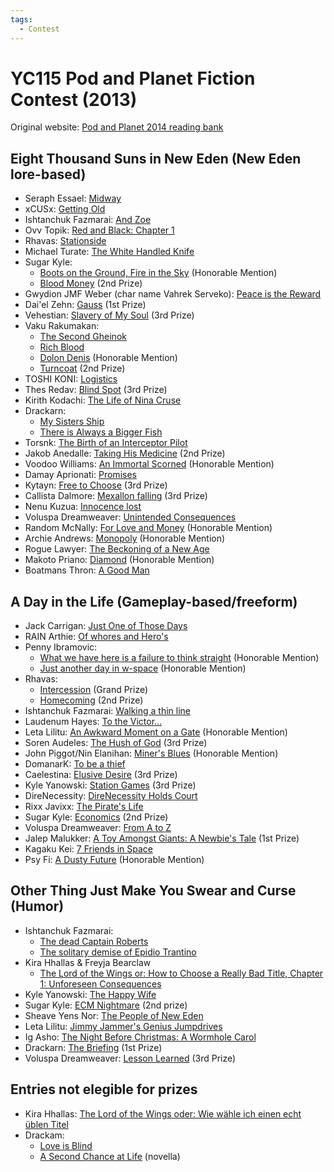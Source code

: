 ```yaml
---
tags:
  - Contest
---
```


# YC115 Pod and Planet Fiction Contest (2013)

Original website: [Pod and Planet 2014 reading bank](https://podandplanetyc115.blogspot.com/)

## Eight Thousand Suns in New Eden (New Eden lore-based)

- Seraph Essael: [Midway](../authors/miscauthors/midway.md)
- xCUSx: [Getting Old](../authors/xcusx/xcusx_gettingold.md)
- Ishtanchuk Fazmarai: [And Zoe](../authors/ishtanchukfazmarai.md/andzoe.md)
- Ovv Topik: [Red and Black: Chapter 1](../authors/miscauthors/redandblackchapter1.md)
- Rhavas: [Stationside](../authors/rhavas/stationside.md)
- Michael Turate: [The White Handled Knife](../authors/miscauthors/thewhitehandledknife.md)
- Sugar Kyle:
    - [Boots on the Ground, Fire in the Sky](../authors/sugarkyle/bootsonthegroundfireinthesky.md) (Honorable Mention)
    - [Blood Money](../authors/sugarkyle/bloodmoney.md) (2nd Prize)
- Gwydion JMF Weber (char name Vahrek Serveko): [Peace is the Reward](../authors/gwydionjmfweber/peaceisthereward.md)
- Dai'el Zehn: [Gauss](../authors/daielzehn/gauss.md) (1st Prize)
- Vehestian: [Slavery of My Soul](../authors/vehestian/slaveryofmysoul.md) (3rd Prize)
- Vaku Rakumakan:
    - [The Second Gheinok](../authors/vakurakumakan/thesecondgheinok.md)
    - [Rich Blood](../authors/vakurakumakan/richblood.md)
    - [Dolon Denis](../authors/vakurakumakan/dolondenis.md) (Honorable Mention)
    - [Turncoat](../authors/vakurakumakan/turncoat.md) (2nd Prize)
- TOSHI KONI: [Logistics](../authors/miscauthors/toshikoni_logisitics.md)
- Thes Redav: [Blind Spot](../authors/thesredav/blindspot.md) (3rd Prize)
- Kirith Kodachi: [The Life of Nina Cruse](../authors/kirithkodachi/thelifeofninacruse.md)
- Drackarn:
    - [My Sisters Ship](../authors/drackarn/mysistersship.md)
    - [There is Always a Bigger Fish](../authors/drackarn/thereisalwaysabiggerfish.md)
- Torsnk: [The Birth of an Interceptor Pilot](../authors/miscauthors/thebirthofaninterceptorpilot.md)
- Jakob Anedalle: [Taking His Medicine](../authors/jakobanedalle/takinghismedicine.md) (2nd Prize)
- Voodoo Williams: [An Immortal Scorned](../authors/voodoowilliams/animmortalscorned.md) (Honorable Mention)
- Damay Aprionati: [Promises](../authors/miscauthors/damayaprionati_promises.md)
- Kytayn: [Free to Choose](../authors/miscauthors/freetochoose.md) (3rd Prize)
- Callista Dalmore: [Mexallon falling](../authors/callistadallmore/mexallonfalling.md) (3rd Prize)
- Nenu Kuzua: [Innocence lost](../authors/miscauthors/innocencelost.md)
- Voluspa Dreamweaver: [Unintended Consequences](../authors/voluspadreamweaver/unintendedconsequences.md)
- Random McNally: [For Love and Money](../authors/randommcnally/forloveandmoney.md) (Honorable Mention)
- Archie Andrews: [Monopoly](../authors/miscauthors/archieandrews_monopoly.md) (Honorable Mention)
- Rogue Lawyer: [The Beckoning of a New Age](../authors/miscauthors/thebeckoningofanewage.md)
- Makoto Priano: [Diamond](../authors/miscauthors/diamond.md) (Honorable Mention)
- Boatmans Thron: [A Good Man](../authors/miscauthors/agoodman.md)

## A Day in the Life (Gameplay-based/freeform)

- Jack Carrigan: [Just One of Those Days](../authors/jackcarrigan/justoneofthosedays.md)
- RAIN Arthie: [Of whores and Hero's](../authors/miscauthors/ofwhoresandheros.md)
- Penny Ibramovic:
    - [What we have here is a failure to think straight](../authors/pennyibramovic/whatwehavehereisafailuretothinkstraight.md) (Honorable Mention)
    - [Just another day in w-space](../authors/pennyibramovic/justanotherdayinw-space.md) (Honorable Mention)
- Rhavas:
    - [Intercession](../authors/rhavas/intercession.md) (Grand Prize)
    - [Homecoming](../authors/rhavas/homecoming.md) (2nd Prize)
- Ishtanchuk Fazmarai: [Walking a thin line](../authors/ishtanchukfazmarai.md/walkingathinline.md)
- Laudenum Hayes: [To the Victor...](../authors/miscauthors/tothevictor.md)
- Leta Lilitu: [An Awkward Moment on a Gate](../authors/miscauthors/anawkwardmomentonagate.md) (Honorable Mention)
- Soren Audeles: [The Hush of God](../authors/miscauthors/thehushofgod.md) (3rd Prize)
- John Piggot/Nin Elanihan: [Miner's Blues](../authors/miscauthors/minersblues.md) (Honorable Mention)
- DomanarK: [To be a thief](../authors/miscauthors/tobeathief.md)
- Caelestina: [Elusive Desire](../authors/miscauthors/elusivedesire.md) (3rd Prize)
- Kyle Yanowski: [Station Games](../authors/kyleyanowski/stationgames.md) (3rd Prize)
- DireNecessity: [DireNecessity Holds Court](../authors/direnecessity/direnecessityholdscourt.md)
- Rixx Javixx: [The Pirate's Life](../authors/miscauthors/thepirateslife.md)
- Sugar Kyle: [Economics](../authors/sugarkyle/economics.md) (2nd Prize)
- Voluspa Dreamweaver: [From A to Z](../authors/voluspadreamweaver/fromatoz.md)
- Jalep Malukker: [A Toy Amongst Giants: A Newbie's Tale](../authors/jalepmalukker/atoyamongstgiantsanewbiestale.md) (1st Prize)
- Kagaku Kei: [7 Friends in Space](../authors/miscauthors/kagakukei_7friendsinspace.md)
- Psy Fi: [A Dusty Future](../authors/miscauthors/adustyfuture.md) (Honorable Mention)

## Other Thing Just Make You Swear and Curse (Humor)

- Ishtanchuk Fazmarai:
    - [The dead Captain Roberts](../authors/ishtanchukfazmarai.md/thedeadcaptainroberts.md)
    - [The solitary demise of Epidio Trantino](../authors/ishtanchukfazmarai.md/thesolitarydemiseofepidiotrantino.md)
- Kira Hhallas & Freyja Bearclaw
    - [The Lord of the Wings or: How to Choose a Really Bad Title, Chapter 1: Unforeseen Consequences](../authors/miscauthors/thelordofthewingsorhowtochooseabadtitle.md)
- Kyle Yanowski: [The Happy Wife](../authors/kyleyanowski/thehappylife.md)
- Sugar Kyle: [ECM Nightmare](../authors/sugarkyle/ecmnightmare.md) (2nd prize)
- Sheave Yens Nor: [The People of New Eden](../authors/miscauthors/thepeopleofneweden.md)
- Leta Lilitu: [Jimmy Jammer's Genius Jumpdrives](../authors/miscauthors/jimmyjammersgeniusjumpdrives.md)
- Ig Asho: [The Night Before Christmas: A Wormhole Carol](../authors/miscauthors/thenightbeforechristmasawormholecarol.md)
- Drackarn: [The Briefing](../authors/drackarn/thebriefing.md) (1st Prize)
- Voluspa Dreamweaver: [Lesson Learned](../authors/voluspadreamweaver/lessonlearned.md) (3rd Prize)

## Entries not elegible for prizes

- Kira Hhallas: [The Lord of the Wings oder: Wie wähle ich einen echt üblen Titel](../authors/miscauthors/thelordofthewingsorhowtochooseabadtitle.md)
- Drackam:
    - [Love is Blind](../authors/drackarn/loveisblind.md)
    - [A Second Chance at Life](../authors/drackarn/asecondchanceatlife.pdf) (novella)